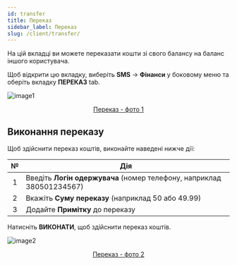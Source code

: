 ```yaml
---
id: transfer
title: Переказ
sidebar_label: Переказ
slug: /client/transfer/
---
```


На цій вкладці ви можете переказати кошти зі свого балансу на баланс іншого користувача.

Щоб відкрити цю вкладку, виберіть **SMS** → **Фінанси** у боковому меню та оберіть вкладку **ПЕРЕКАЗ** tab.

![image1](/img/ru/client_finances_transfer/image1.png "Переказ") <center><u>Переказ - фото 1</u></center>

## Виконання переказу

Щоб здійснити переказ коштів, виконайте наведені нижче дії:

|  №  | Дія |
| :-: | --- |
| 1 | Введіть **Логін одержувача** (номер телефону, наприклад 380501234567) |
| 2 | Вкажіть **Суму переказу** (наприклад 50 або 49.99) |
| 3 | Додайте **Примітку** до переказу |

Натисніть **ВИКОНАТИ**, щоб здійснити переказ коштів.

![image2](/img/ru/client_finances_transfer/image2.png "Переказ") <center><u>Переказ - фото 2</u></center>
